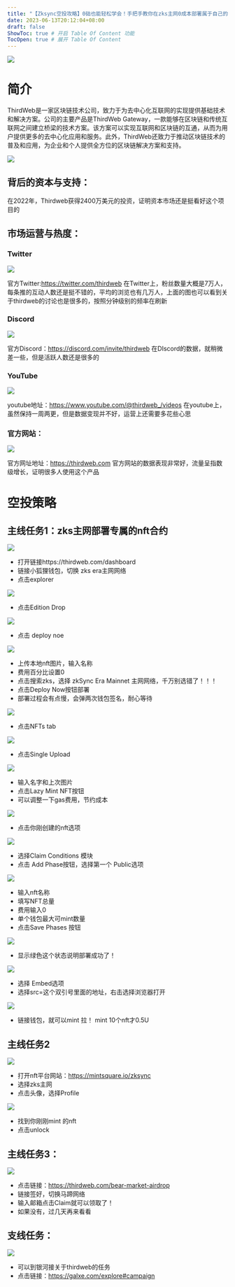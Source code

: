 ```yaml
---
title: "【Zksync空投攻略】0础也能轻松学会！手把手教你在zks主网0成本部署属于自己的NFT，更有机会获得丰厚的空投奖励！"
date: 2023-06-13T20:12:04+08:00
draft: false
ShowToc: true # 开启 Table Of Content 功能
TocOpen: true # 展开 Table Of Content
---
```


![](https://raw.githubusercontent.com/Logic-web3/airdrop/main/content/post/images/thirdweb.png)

# 简介
ThirdWeb是一家区块链技术公司，致力于为去中心化互联网的实现提供基础技术和解决方案。公司的主要产品是ThirdWeb Gateway，一款能够在区块链和传统互联网之间建立桥梁的技术方案。该方案可以实现互联网和区块链的互通，从而为用户提供更多的去中心化应用和服务。此外，ThirdWeb还致力于推动区块链技术的普及和应用，为企业和个人提供全方位的区块链解决方案和支持。

![](https://raw.githubusercontent.com/Logic-web3/airdrop/main/content/post/images/%20thirdweb.png)

## 背后的资本与支持：
在2022年，Thirdweb获得2400万美元的投资，证明资本市场还是挺看好这个项目的


## 市场运营与热度：
### Twitter

![](https://raw.githubusercontent.com/Logic-web3/airdrop/main/content/post/images/thirdweb%20twitter.png)

官方Twitter:https://twitter.com/thirdweb
在Twitter上，粉丝数量大概是7万人，每条推的互动人数还是挺不错的，平均的浏览也有几万人，上面的图也可以看到关于thirdweb的讨论也是很多的，按照分钟级别的频率在刷新

### Discord

![](https://raw.githubusercontent.com/Logic-web3/airdrop/main/content/post/images/thirdweb%20discord.png)

官方Discord：https://discord.com/invite/thirdweb
在DIscord的数据，就稍微差一些，但是活跃人数还是很多的

### YouTube

![](https://raw.githubusercontent.com/Logic-web3/airdrop/main/content/post/images/thirdweb%20youtube.png)

youtube地址：https://www.youtube.com/@thirdweb_/videos
在youtube上，虽然保持一周两更，但是数据变现并不好，运营上还需要多花些心思

### 官方网站：

![](https://raw.githubusercontent.com/Logic-web3/airdrop/main/content/post/images/thirdweb%20website.png)

官方网址地址：https://thirdweb.com
官方网站的数据表现非常好，流量呈指数级增长，证明很多人使用这个产品

# 空投策略

## 主线任务1：zks主网部署专属的nft合约

![](https://raw.githubusercontent.com/Logic-web3/airdrop/main/content/post/images/thirdweb%20airdrop%201.png)

- 打开链接https://thirdweb.com/dashboard
- 链接小狐狸钱包，切换 zks era主网网络
- 点击explorer

![](https://raw.githubusercontent.com/Logic-web3/airdrop/main/content/post/images/thirdweb%20airdrop%202.png)

- 点击Edition Drop

![](https://raw.githubusercontent.com/Logic-web3/airdrop/main/content/post/images/thirdweb%20AirDrop%203.png)

- 点击 deploy noe
  
![](https://raw.githubusercontent.com/Logic-web3/airdrop/main/content/post/images/thirdweb%20airdrop%204.png)

- 上传本地nft图片，输入名称
- 费用百分比设置0
- 点击搜索zks，选择 zkSync Era Mainnet 主网网络，千万别选错了！！！
- 点击Deploy Now按钮部署
- 部署过程会有点慢，会弹两次钱包签名，耐心等待
  
![](https://raw.githubusercontent.com/Logic-web3/airdrop/main/content/post/images/thirdweb%20airdrop%205.png)

- 点击NFTs tab

![](https://raw.githubusercontent.com/Logic-web3/airdrop/main/content/post/images/thirdweb%20airdrop6.png)

- 点击Single Upload

![](https://raw.githubusercontent.com/Logic-web3/airdrop/main/content/post/images/thridweb%20airdrop%207.png)

- 输入名字和上次图片
- 点击Lazy Mint NFT按钮
- 可以调整一下gas费用，节约成本

![](https://raw.githubusercontent.com/Logic-web3/airdrop/main/content/post/images/thirdweb%20airdrop.png)

- 点击你刚创建的nft选项

![](https://raw.githubusercontent.com/Logic-web3/airdrop/main/content/post/images/thirdweb%20airdrop%208.png)

- 选择Claim Conditions 模块
- 点击 Add Phase按钮，选择第一个 Public选项
  
![](https://raw.githubusercontent.com/Logic-web3/airdrop/main/content/post/images/thirdweb%20airdrop%209.png)

- 输入nft名称
- 填写NFT总量
- 费用输入0
- 单个钱包最大可mint数量
- 点击Save Phases 按钮
  
![](https://raw.githubusercontent.com/Logic-web3/airdrop/main/content/post/images/thirdweb%20airdrop%2010.png)

- 显示绿色这个状态说明部署成功了！
  
![](https://raw.githubusercontent.com/Logic-web3/airdrop/main/content/post/images/thirdweb%20airdrop%2011.png)

- 选择 Embed选项
- 选择src=这个双引号里面的地址，右击选择浏览器打开
  
![](https://raw.githubusercontent.com/Logic-web3/airdrop/main/content/post/images/thridweb%20airdrop%2012.png)

- 链接钱包，就可以mint 拉！ mint 10个nft才0.5U
  
## 主线任务2

![](https://raw.githubusercontent.com/Logic-web3/airdrop/main/content/post/images/thirdweb%20airdrop%2012.png)

- 打开nft平台网站：https://mintsquare.io/zksync 
- 选择zks主网
- 点击头像，选择Profile
  
![](https://raw.githubusercontent.com/Logic-web3/airdrop/main/content/post/images/thirdweb%20airdrop%2013.png)

- 找到你刚刚mint 的nft 
- 点击unlock
  
## 主线任务3：

![](https://raw.githubusercontent.com/Logic-web3/airdrop/main/content/post/images/thirdweb%20airdrop%2014.png)

- 点击链接：https://thirdweb.com/bear-market-airdrop
- 链接签好，切换马蹄网络
- 输入邮箱点击Claim就可以领取了！
- 如果没有，过几天再来看看

## 支线任务：

![](https://raw.githubusercontent.com/Logic-web3/airdrop/main/content/post/images/thirdweb%20airdrop%2015.png)

- 可以到银河接关于thirdweb的任务
- 点击链接：https://galxe.com/explore#campaign




